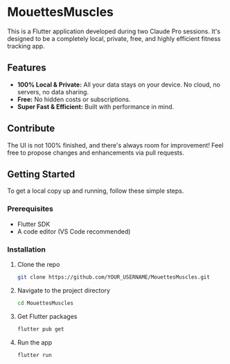# MouettesMuscles

This is a Flutter application developed during two Claude Pro sessions. It's designed to be a completely local, private, free, and highly efficient fitness tracking app.

## Features

- **100% Local & Private:** All your data stays on your device. No cloud, no servers, no data sharing.
- **Free:** No hidden costs or subscriptions.
- **Super Fast & Efficient:** Built with performance in mind.

## Contribute

The UI is not 100% finished, and there's always room for improvement! Feel free to propose changes and enhancements via pull requests.

## Getting Started

To get a local copy up and running, follow these simple steps.

### Prerequisites

- Flutter SDK
- A code editor (VS Code recommended)

### Installation

1. Clone the repo
   ```bash
   git clone https://github.com/YOUR_USERNAME/MouettesMuscles.git
   ```
2. Navigate to the project directory
   ```bash
   cd MouettesMuscles
   ```
3. Get Flutter packages
   ```bash
   flutter pub get
   ```
4. Run the app
   ```bash
   flutter run
   ```